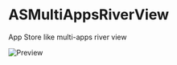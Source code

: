# ASMultiAppsRiverView

App Store like multi-apps river view

![Preview](https://github.com/Co2333/ASMultiAppsRiverView/raw/master/Simulator%20Screen%20Shot%20-%20iPhone%20X%CA%80%20-%202019-05-18%20at%2019.47.13.png)
